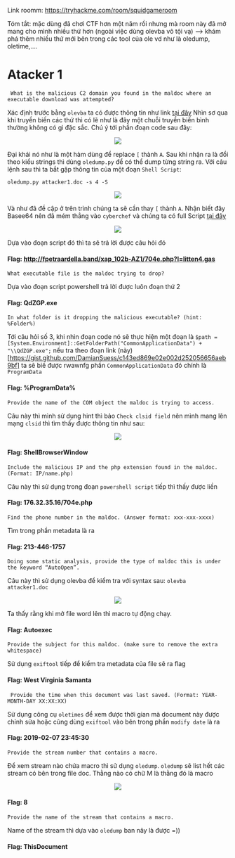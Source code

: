 Link roomm: https://tryhackme.com/room/squidgameroom

Tóm tắt: mặc dùng đã chơi CTF hơn một năm rồi nhưng mà room này đã mở mang cho mình nhiều thứ hơn (ngoài việc dùng olevba vô tội vạ) --> khám phá thêm nhiều thứ mới bên trong các tool của ole vd như là oledump, oletime,....


Atacker 1
===
```
 What is the malicious C2 domain you found in the maldoc where an executable download was attempted? 
```
Xác định trước bằng `olevba` ta có được thông tin như link [tại đây](https://github.com/P5ySm1th/noob-learn-cybersec/blob/main/Tryhackme/Others/%5Bsquidgame_attacker1%5D%20olevba.vbs)
Nhìn sơ qua khi truyền biến các thứ thì có lẽ như là đây một chuỗi truyền biến bình thường không có gì đặc sắc. Chú ý tới phần đoạn code sau đây: 

<p align ="center">
  <img src="https://github.com/P5ySm1th/noob-learn-cybersec/assets/100250271/33e30998-ffd2-45f5-a728-87c36befdae5">
</p>

Đại khái nó như là một hàm dùng để replace `[` thành `A`. Sau khi nhận ra là đổi theo kiểu strings thì dùng `oledump.py` để có thể dump từng string ra. Với câu lệnh sau thì ta bắt gặp thông tin của một đoạn `Shell Script`:

```oledump.py attacker1.doc -s 4 -S``` 

<p align ="center">
  <img src="https://github.com/P5ySm1th/noob-learn-cybersec/assets/100250271/9c36a14e-b1d9-4b5b-a4c5-e7ad2d9f0865">
</p>

Và như đã đề cập ở trên trình chúng ta sẽ cần thay `[` thành `A`. Nhận biết đây Basee64 nên đã mém thẳng vào `cyberchef` và chúng ta có full Script [tại đây](https://github.com/P5ySm1th/noob-learn-cybersec/blob/main/Tryhackme/Others/%5Bsquidgame_attacker1%5D%20powershell.ps1)

<p align ="center">
  <img src="https://github.com/P5ySm1th/noob-learn-cybersec/assets/100250271/04c1a02a-574a-4b76-bca3-61eba88aeb4d">
</p>

Dựa vào đoạn script đó thì ta sẽ trả lời được câu hỏi đó

#### Flag: http://fpetraardella.band/xap_102b-AZ1/704e.php?l=litten4.gas

```
What executable file is the maldoc trying to drop?
```
Dựa vào đoạn script powershell trả lời được luôn đoạn thứ 2

#### Flag: QdZGP.exe

```
In what folder is it dropping the malicious executable? (hint: %Folder%)
```
Tới câu hỏi số 3, khi nhìn đoạn code nó sẽ thực hiện một đoạn là `$path = [System.Environment]::GetFolderPath("CommonApplicationData") + "\\QdZGP.exe";` nếu tra theo đoạn link (này)[https://gist.github.com/DamianSuess/c143ed869e02e002d252056656aeb9bf]
ta sẽ biế được rwawnfg phần `CommonApplicationData` đó chính là `ProgramData`

#### Flag: %ProgramData%


```
Provide the name of the COM object the maldoc is trying to access.
```
Câu này thì mình sử dụng hint thì bảo `Check clsid field` nên mình mang lên mạng `clsid` thì tìm thấy được thông tin như sau: 
<p align ="center">
  <img src="https://github.com/P5ySm1th/noob-learn-cybersec/assets/100250271/339fe144-85fe-463e-aca4-1a0db8a9f94e">
</p>

#### Flag: ShellBrowserWindow

```
Include the malicious IP and the php extension found in the maldoc. (Format: IP/name.php)
```
Câu này thì sử dụng trong đoạn `powershell script` tiếp thì thấy được liền

#### Flag: 176.32.35.16/704e.php

```
Find the phone number in the maldoc. (Answer format: xxx-xxx-xxxx)
```
Tìm trong phần metadata là ra

#### Flag: 213-446-1757


```
Doing some static analysis, provide the type of maldoc this is under the keyword “AutoOpen”.
```
Câu này thì sử dụng olevba để kiểm tra với syntax sau: `olevba attacker1.doc`
<p align ="center">
  <img src="https://github.com/P5ySm1th/noob-learn-cybersec/assets/100250271/88b5ca1f-25b3-4e59-94d6-10163d500d2d">
</p>

Ta thấy rằng khi mở file word lên thì macro tự động chạy. 

#### Flag: Autoexec

```
Provide the subject for this maldoc. (make sure to remove the extra whitespace)
```
Sử dụng `exiftool` tiếp để kiểm tra metadata của file sẽ ra flag

#### Flag: West Virginia  Samanta

```
 Provide the time when this document was last saved. (Format: YEAR-MONTH-DAY XX:XX:XX) 
```
Sử dụng công cụ `oletimes` để xem được thời gian mà document này được chỉnh sửa hoặc cũng dùng `exiftool` vào bên trong phần `modify date` là ra

#### Flag: 2019-02-07 23:45:30


```
Provide the stream number that contains a macro.
```

Để xem stream nào chứa macro thì sử dụng `oledump`. `oledump` sẽ list hết các stream có bên trong file doc. Thằng nào có chữ M là thằng đó là macro
<p align ="center">
  <img src="https://github.com/P5ySm1th/noob-learn-cybersec/assets/100250271/dfe4f1ba-b89e-44a0-b31c-af69b346b891">
</p>

#### Flag: 8

```
Provide the name of the stream that contains a macro.
```
Name of the stream thì dựa vào `oledump` ban nãy là được =))
#### Flag: ThisDocument
